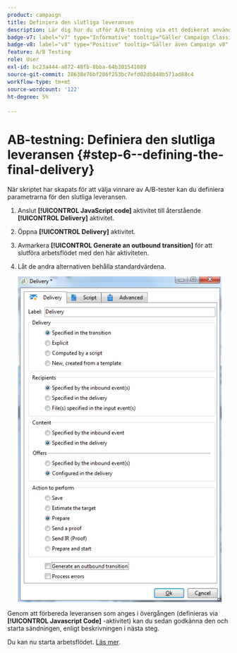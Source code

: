 ```yaml
---
product: campaign
title: Definiera den slutliga leveransen
description: Lär dig hur du utför A/B-testning via ett dedikerat användningsfall
badge-v7: label="v7" type="Informative" tooltip="Gäller Campaign Classic v7"
badge-v8: label="v8" type="Positive" tooltip="Gäller även Campaign v8"
feature: A/B Testing
role: User
exl-id: bc23a444-a872-48fb-8bba-64b301541089
source-git-commit: 28638e76bf286f253bc7efd02db848b571ad88c4
workflow-type: tm+mt
source-wordcount: '122'
ht-degree: 5%

---
```


# AB-testning: Definiera den slutliga leveransen {#step-6--defining-the-final-delivery}

När skriptet har skapats för att välja vinnare av A/B-tester kan du definiera parametrarna för den slutliga leveransen.

1. Anslut **[!UICONTROL JavaScript code]** aktivitet till återstående **[!UICONTROL Delivery]** aktivitet.
1. Öppna **[!UICONTROL Delivery]** aktivitet.
1. Avmarkera **[!UICONTROL Generate an outbound transition]** för att slutföra arbetsflödet med den här aktiviteten.
1. Låt de andra alternativen behålla standardvärdena.

   ![](assets/ab_test_final_delivery.png)

Genom att förbereda leveransen som anges i övergången (definieras via **[!UICONTROL Javascript Code]** -aktivitet) kan du sedan godkänna den och starta sändningen, enligt beskrivningen i nästa steg.

Du kan nu starta arbetsflödet. [Läs mer](a-b-testing-uc-start-workflow.md).
